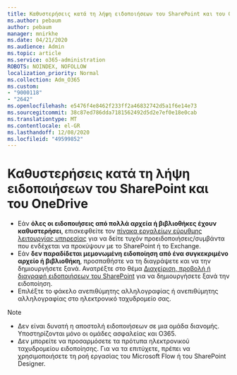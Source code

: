 ```yaml
---
title: Καθυστερήσεις κατά τη λήψη ειδοποιήσεων του SharePoint και του OneDrive
ms.author: pebaum
author: pebaum
manager: mnirkhe
ms.date: 04/21/2020
ms.audience: Admin
ms.topic: article
ms.service: o365-administration
ROBOTS: NOINDEX, NOFOLLOW
localization_priority: Normal
ms.collection: Adm_O365
ms.custom:
- "9000118"
- "2642"
ms.openlocfilehash: e5476f4e8462f233ff2a46832742d5a1f6e14e73
ms.sourcegitcommit: 38c87ed786dda7181562492d5d2e7ef0e18e0cab
ms.translationtype: MT
ms.contentlocale: el-GR
ms.lasthandoff: 12/08/2020
ms.locfileid: "49599852"
---
```

# <a name="delays-in-receiving-sharepoint-and-onedrive-alerts"></a>Καθυστερήσεις κατά τη λήψη ειδοποιήσεων του SharePoint και του OneDrive

- Εάν **όλες οι ειδοποιήσεις από πολλά αρχεία ή βιβλιοθήκες έχουν καθυστερήσει**, επισκεφθείτε τον [πίνακα εργαλείων εύρυθμης λειτουργίας υπηρεσίας](https://portal.office.com/adminportal/home?ref=/servicehealth) για να δείτε τυχόν προειδοποιήσεις/συμβάντα που ενδέχεται να προκύψουν με το SharePoint ή το Exchange.
- Εάν **δεν παραδίδεται μεμονωμένη ειδοποίηση από ένα συγκεκριμένο αρχείο ή βιβλιοθήκη**, προσπαθήστε να τη διαγράψετε και να την δημιουργήσετε ξανά. Ανατρέξτε στο θέμα [Διαχείριση, προβολή ή διαγραφή ειδοποιήσεων του SharePoint](https://support.microsoft.com/office/99dfb19c-9a90-4a8c-aba1-aa8c8afb0de2) για να δημιουργήσετε ξανά την ειδοποίηση.
- Επιλέξτε το φάκελο ανεπιθύμητης αλληλογραφίας ή ανεπιθύμητης αλληλογραφίας στο ηλεκτρονικό ταχυδρομείο σας.

> [!NOTE]
> - Δεν είναι δυνατή η αποστολή ειδοποιήσεων σε μια ομάδα διανομής. Υποστηρίζονται μόνο οι ομάδες ασφαλείας και O365.
> - Δεν μπορείτε να προσαρμόσετε τα πρότυπα ηλεκτρονικού ταχυδρομείου ειδοποίησης. Για να τα επιτύχετε, πρέπει να χρησιμοποιήσετε τη ροή εργασίας του Microsoft Flow ή του SharePoint Designer.
